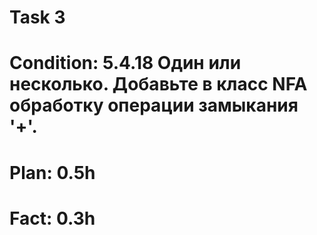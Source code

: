 # Task 3
# Condition: 5.4.18 Один или несколько. Добавьте в класс NFA обработку операции замыкания '+'.
# Plan: 0.5h
# Fact: 0.3h
